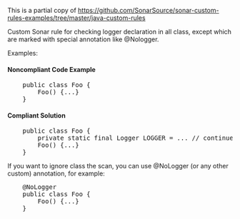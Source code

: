 This is a partial copy of https://github.com/SonarSource/sonar-custom-rules-examples/tree/master/java-custom-rules

Custom Sonar rule for checking logger declaration in all class, except which are marked with special annotation like @Nologger.

Examples:
#### Noncompliant Code Example
<pre>
    public class Foo {
        Foo() {...}
    }
</pre>
#### Compliant Solution
<pre>
    public class Foo {
        private static final Logger LOGGER = ... // continue e.g.: LoggerFactory.getLogger(Foo.class)
        Foo() {...}
    }
</pre>
If you want to ignore class the scan, you can use @NoLogger (or any other custom) annotation, for example:
<pre>
    @NoLogger
    public class Foo {
        Foo() {...}
    }
</pre>